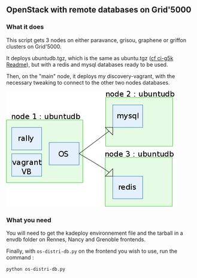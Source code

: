 ## OpenStack with remote databases on Grid'5000

### What it does

This script gets 3 nodes on either paravance, grisou, graphene or griffon clusters on Grid'5000.

It deploys ubuntudb.tgz, which is the same as ubuntu.tgz ([cf ci-g5k Readme](https://github.com/Marie-Donnie/misc/tree/master/scripts/ci-g5k "ci-g5k")), but with a redis and mysql databases ready to be used.

Then, on the "main" node, it deploys my discovery-vagrant, with the necessary tweaking to connect to the other two nodes databases.

![alt text](requetes.png "What it does sketch")

### What you need

You will need to get the kadeploy environnement file and the tarball in a envdb folder on Rennes, Nancy and Grenoble frontends.

Finally, with `os-distri-db.py` on the frontend you wish to use, run the command :
```
python os-distri-db.py
```
